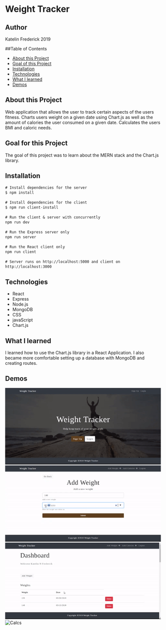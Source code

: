 # Weight Tracker

## Author

Katelin Frederick 2019

##Table of Contents
* [About this Project](#about-this-project)
* [Goal of this Project](#goal-of-this-project)
* [Installation](#installation)
* [Technologies](#technologies)
* [What I learned](#what-i-learned)
* [Demos](#demos)

## About this Project
Web application that allows the user to track certain aspects of the users fitness.  Charts users weight on a given date using Chart.js as well as the amount of calories the user consumed on a given date.  Calculates the users BMI and caloric needs.

## Goal for this Project
The goal of this project was to learn about the MERN stack and the Chart.js library.

## Installation
```
# Install dependencies for the server
$ npm install

# Install dependencies for the client
$ npm run client-install

# Run the client & server with concurrently
npm run dev

# Run the Express server only
npm run server

# Run the React client only
npm run client

# Server runs on http://localhost:5000 and client on http://localhost:3000
```

## Technologies
* React
* Express
* Node.js
* MongoDB
* CSS
* javaScript
* Chart.js

## What I learned
I learned how to use the Chart.js library in a React Application.  I also became more comfortable setting up a database with MongoDB and creating routes.

## Demos
![Sign Up](demos/weightSignup.gif)
![Add Weight](demos/addWeight.gif)
![Add Calories](demos/addCalories.gif)
![Calcs](demos/cals.gif)

